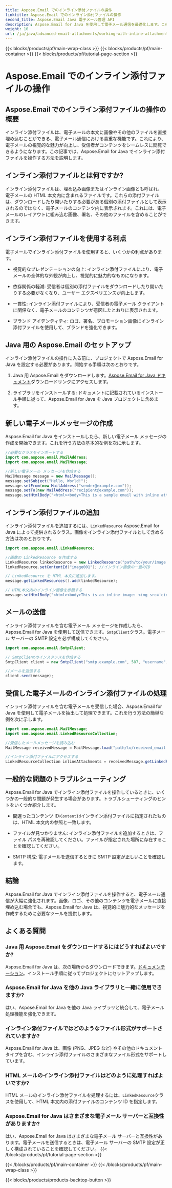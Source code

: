 ```yaml
---
title: Aspose.Email でのインライン添付ファイルの操作
linktitle: Aspose.Email でのインライン添付ファイルの操作
second_title: Aspose.Email Java 電子メール管理 API
description: Aspose.Email for Java を使用して電子メール通信を最適化します。この包括的なガイドで、インライン添付ファイルの操作方法を学習してください。
weight: 10
url: /ja/java/advanced-email-attachments/working-with-inline-attachments/
---
```


{{< blocks/products/pf/main-wrap-class >}}
{{< blocks/products/pf/main-container >}}
{{< blocks/products/pf/tutorial-page-section >}}

# Aspose.Email でのインライン添付ファイルの操作


## Aspose.Email でのインライン添付ファイルの操作の概要

インライン添付ファイルは、電子メールの本文に画像やその他のファイルを直接埋め込むことができる、電子メール通信における貴重な機能です。これにより、電子メールの視覚的な魅力が向上し、受信者がコンテンツをシームレスに閲覧できるようになります。この記事では、Aspose.Email for Java でインライン添付ファイルを操作する方法を説明します。

## インライン添付ファイルとは何ですか?

インライン添付ファイルは、埋め込み画像またはインライン画像とも呼ばれ、電子メールの HTML 本文内に含まれるファイルです。これらの添付ファイルは、ダウンロードしたり開いたりする必要がある個別の添付ファイルとして表示されるのではなく、電子メールのコンテンツ内に表示されます。これには、電子メールのレイアウトに組み込む画像、署名、その他のファイルを含めることができます。

## インライン添付ファイルを使用する利点

電子メールでインライン添付ファイルを使用すると、いくつかの利点があります。

- 視覚的なプレゼンテーションの向上: インライン添付ファイルにより、電子メールの全体的な外観が向上し、視覚的に魅力的なものになります。

- 依存関係の軽減: 受信者は個別の添付ファイルをダウンロードしたり開いたりする必要がなくなり、ユーザー エクスペリエンスが向上します。

- 一貫性: インライン添付ファイルにより、受信者の電子メール クライアントに関係なく、電子メールのコンテンツが意図したとおりに表示されます。

- ブランド アイデンティティ: ロゴ、署名、プロモーション画像にインライン添付ファイルを使用して、ブランドを強化できます。

## Java 用の Aspose.Email のセットアップ

インライン添付ファイルの操作に入る前に、プロジェクトで Aspose.Email for Java を設定する必要があります。開始する手順は次のとおりです。

1.  Java 用 Aspose.Email をダウンロードします。[Aspose.Email for Java ドキュメント](https://reference.aspose.com/email/java/)ダウンロードリンクにアクセスします。

2. ライブラリをインストールする: ドキュメントに記載されているインストール手順に従って、Aspose.Email for Java を Java プロジェクトに含めます。

## 新しい電子メールメッセージの作成

Aspose.Email for Java をインストールしたら、新しい電子メール メッセージの作成を開始できます。これを行う方法の基本的な例を次に示します。

```java
//必要なクラスをインポートする
import com.aspose.email.MailAddress;
import com.aspose.email.MailMessage;

//新しい電子メール メッセージを作成する
MailMessage message = new MailMessage();
message.setSubject("Hello, World!");
message.setFrom(new MailAddress("sender@example.com"));
message.setTo(new MailAddress("recipient@example.com"));
message.setHtmlBody("<html><body>This is a sample email with inline attachments.</body></html>");
```

## インライン添付ファイルの追加

インライン添付ファイルを追加するには、`LinkedResource` Aspose.Email for Java によって提供されるクラス。画像をインライン添付ファイルとして含める方法は次のとおりです。

```java
import com.aspose.email.LinkedResource;

//画像の LinkedResource を作成する
LinkedResource linkedResource = new LinkedResource("path/to/your/image.png");
linkedResource.setContentId("image001"); //インライン画像の一意のID

// LinkedResource を HTML 本文に追加します。
message.getLinkedResources().add(linkedResource);

// HTML本文内のインライン画像を参照する
message.setHtmlBody("<html><body>This is an inline image: <img src='cid:image001'></body></html>");
```

## メールの送信

インライン添付ファイルを含む電子メール メッセージを作成したら、Aspose.Email for Java を使用して送信できます。`SmtpClient`クラス。電子メール サーバーの SMTP 設定を必ず構成してください。

```java
import com.aspose.email.SmtpClient;

// SmtpClientのインスタンスを作成する
SmtpClient client = new SmtpClient("smtp.example.com", 587, "username", "password");

//メールを送信する
client.send(message);
```

## 受信した電子メールのインライン添付ファイルの処理

インライン添付ファイルを含む電子メールを受信した場合、Aspose.Email for Java を使用して電子メールを抽出して処理できます。これを行う方法の簡単な例を次に示します。

```java
import com.aspose.email.MailMessage;
import com.aspose.email.LinkedResourceCollection;

//受信したメールメッセージを読み込む
MailMessage receivedMessage = MailMessage.load("path/to/received_email.eml");

//インライン添付ファイルにアクセスする
LinkedResourceCollection inlineAttachments = receivedMessage.getLinkedResources();
```

## 一般的な問題のトラブルシューティング

Aspose.Email for Java でインライン添付ファイルを操作しているときに、いくつかの一般的な問題が発生する場合があります。トラブルシューティングのヒントをいくつか紹介します。

- 間違ったコンテンツ ID:`ContentId`インライン添付ファイルに指定されたものは、HTML 本文内の参照と一致します。

- ファイルが見つかりません: インライン添付ファイルを追加するときは、ファイル パスを再確認してください。ファイルが指定された場所に存在することを確認してください。

- SMTP 構成: 電子メールを送信するときに SMTP 設定が正しいことを確認します。

## 結論

Aspose.Email for Java でインライン添付ファイルを操作すると、電子メール通信が大幅に強化されます。画像、ロゴ、その他のコンテンツを電子メールに直接埋め込む場合でも、Aspose.Email for Java は、視覚的に魅力的なメッセージを作成するために必要なツールを提供します。

## よくある質問

### Java 用 Aspose.Email をダウンロードするにはどうすればよいですか?

 Aspose.Email for Java は、次の場所からダウンロードできます。[ドキュメンテーション](https://reference.aspose.com/email/java/)。インストール手順に従ってプロジェクトにセットアップします。

### Aspose.Email for Java を他の Java ライブラリと一緒に使用できますか?

はい、Aspose.Email for Java を他の Java ライブラリと統合して、電子メール処理機能を強化できます。

### インライン添付ファイルではどのようなファイル形式がサポートされていますか?

Aspose.Email for Java は、画像 (PNG、JPEG など) やその他のドキュメント タイプを含む、インライン添付ファイルのさまざまなファイル形式をサポートしています。

### HTML メールのインライン添付ファイルはどのように処理すればよいですか?

HTML メールのインライン添付ファイルを処理するには、`LinkedResource`クラスを使用して、HTML 本文内の添付ファイルのコンテンツ ID を指定します。

### Aspose.Email for Java はさまざまな電子メール サーバーと互換性がありますか?

はい、Aspose.Email for Java はさまざまな電子メール サーバーと互換性があります。電子メールを送信するときは、電子メール サーバーの SMTP 設定が正しく構成されていることを確認してください。
{{< /blocks/products/pf/tutorial-page-section >}}

{{< /blocks/products/pf/main-container >}}
{{< /blocks/products/pf/main-wrap-class >}}

{{< blocks/products/products-backtop-button >}}
